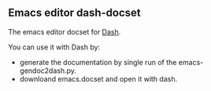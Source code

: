 ## Emacs editor dash-docset

The emacs editor docset for [Dash](http://kapeli.com/dash).


You can use it with Dash by:

* generate the documentation by single run of the emacs-gendoc2dash.py.
* downloand emacs.docset and open it with dash.
